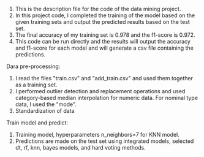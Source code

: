 1. This is the description file for the code of the data mining project.
2. In this project code, I completed the training of the model based on the given training sets and output the predicted results based on the test set.
3. The final accuracy of my training set is 0.978 and the f1-score is 0.972.
4. This code can be run directly and the results will output the accuracy and f1-score for each model and will generate a csv file containing the predictions.

Dara pre-processing:

1. I read the files "train.csv" and "add_train.csv" and used them together as a training set.
2. I performed outlier detection and replacement operations and used category-based median interpolation for numeric data. For nominal type data, I used the "mode".
3. Standardization of data

Train model and predict:

1. Training model, hyperparameters n_neighbors=7 for KNN model.
2. Predictions are made on the test set using integrated models, selected dt, rf, knn, bayes models, and hard voting methods.
